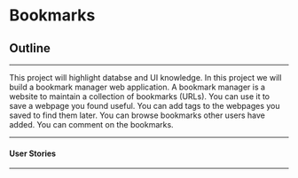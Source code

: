 # Bookmarks

## Outline
---
This project will highlight databse and UI knowledge.
In this project we will build a bookmark manager web application.
A bookmark manager is a website to maintain a collection of bookmarks (URLs). You can use it to save a webpage you found useful. You can add tags to the webpages you saved to find them later. You can browse bookmarks other users have added. You can comment on the bookmarks.

---

#### User Stories








---